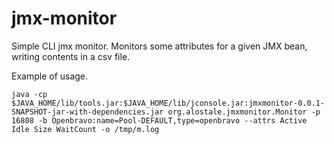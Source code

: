 # jmx-monitor
Simple CLI jmx monitor. Monitors some attributes for a given JMX bean, writing contents in a csv file.

Example of usage.
```
java -cp $JAVA_HOME/lib/tools.jar:$JAVA_HOME/lib/jconsole.jar:jmxmonitor-0.0.1-SNAPSHOT-jar-with-dependencies.jar org.alostale.jmxmonitor.Monitor -p 16808 -b Openbravo:name=Pool-DEFAULT,type=openbravo --attrs Active Idle Size WaitCount -o /tmp/m.log
```
